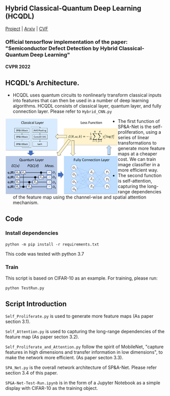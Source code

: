 ## Hybrid Classical-Quantum Deep Learning (HCQDL)
[Project]() | [Arxiv](https://arxiv.org/pdf/1905.01164.pdf) | [CVF]() 
### Official tensorflow implementation of the paper: "Semiconductor Defect Detection by Hybrid Classical-Quantum Deep Learning"
####  CVPR 2022


## HCQDL's Architecture.
* HCQDL uses quantum circuits to nonlinearly transform classical inputs into features that can then be used in a number of deep learning algorithms. HCQDL consists of classical layer, quantum layer, and fully connection layer. Please refer to ```Hybrid_CNN.py```
<img style="float: left;" src="./images/1.png" width="70%">


* The first function of SP&A-Net is the self-proliferation, using a series of linear transformations to generate more feature maps at a cheaper cost. We can train image classifier in a more efficient way.
* The second function is self-attention, capturing the long-range dependencies of the feature map using the channel-wise and spatial attention mechanism.

## Code

### Install dependencies

```
python -m pip install -r requirements.txt
```

This code was tested with python 3.7  

###  Train
This script is based on CIFAR-10 as an example. For training, please run:

```
python TestRun.py
```

## Script Introduction

```Self_Proliferate.py``` is used to generate more feature maps (As paper section 3.1).

```Self_Attention.py``` is used to capturing the long-range dependencies of the feature map (As paper secton 3.2).

```Self_Proliferate_and_Attention.py``` follow the spirit of MobileNet,  "capture features in high dimensions and transfer information in low dimensions",  to make the network more efficient. (As paper secton 3.3).

```SPA_Net.py``` is the overall network architecture of SP&A-Net. Please refer section 3.4 of this paper.

```SP&A-Net-Test-Run.ipynb``` is in the form of a Jupyter Notebook as a simple display with CIFAR-10 as the training object.

